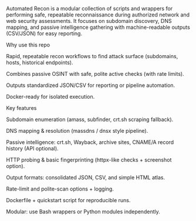 Automated Recon is a modular collection of scripts and wrappers for performing safe, repeatable reconnaissance during authorized network and web security assessments.
It focuses on subdomain discovery, DNS mapping, and passive intelligence gathering with machine-readable outputs (CSV/JSON) for easy reporting.

Why use this repo

Rapid, repeatable recon workflows to find attack surface (subdomains, hosts, historical endpoints).

Combines passive OSINT with safe, polite active checks (with rate limits).

Outputs standardized JSON/CSV for reporting or pipeline automation.

Docker-ready for isolated execution.

Key features

Subdomain enumeration (amass, subfinder, crt.sh scraping fallback).

DNS mapping & resolution (massdns / dnsx style pipeline).

Passive intelligence: crt.sh, Wayback, archive sites, CNAME/A record history (API optional).

HTTP probing & basic fingerprinting (httpx-like checks + screenshot option).

Output formats: consolidated JSON, CSV, and simple HTML atlas.

Rate-limit and polite-scan options + logging.

Dockerfile + quickstart script for reproducible runs.

Modular: use Bash wrappers or Python modules independently.
